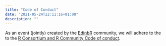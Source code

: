 ```yaml
---
title: "Code of Conduct"
date: "2021-05-24T22:11:16+01:00"
description: ""
---
```


As an event (jointly) created by the [EdinbR](edinbr.org) community, we will
adhere to the to the [R Consortium and R Community Code of
conduct](https://wiki.r-consortium.org/view/R_Consortium_and_the_R_Community_Code_of_Conduct).
